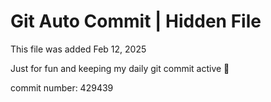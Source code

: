 # Git Auto Commit | Hidden File

This file was added Feb 12, 2025

Just for fun and keeping my daily git commit active 🤪

commit number: 429439

